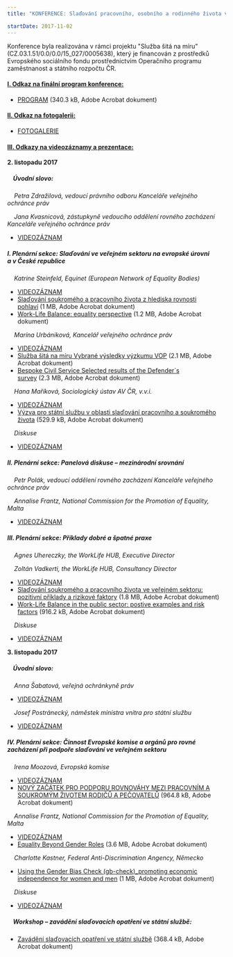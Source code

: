 ```yaml
---
title: "KONFERENCE: Slaďování pracovního, osobního a rodinného života ve státní službě"

startDate: 2017-11-02
---
```


Konference byla realizována v rámci projektu &quot;Služba šitá na míru&quot; (CZ.03.1.51/0.0/0.0/15_027/0005638), který je financován z prostředků Evropského sociálního fondu prostřednictvím Operačního programu zaměstnanost a státního rozpočtu ČR.<p class="align-blok"></p><h4 class="align-blok oranzova"><u>I. Odkaz na finální program konference:</u></h4>

<p class="align-blok oranzova"></p><ul><li><div class="align-blok"><a href="https://www.ochrance.cz/uploads-import/projekt_ESF/00_2017_SEMINARE/ARCHIV_2017/ORZ_konference_OPZ/KONFERENCE_Sladovani_pracovniho__osobniho_a_rodinneho_zivota_ve_statni_sluzbe.pdf" target="_blank">PROGRAM</a> (340.3 kB, Adobe Acrobat dokument)</div></li></ul><h4 class="align-blok oranzova"><u>II. Odkaz na fotogalerii:</u></h4>
<p class="align-blok oranzova"></p><ul><li><div class="align-blok"><a href="https://photos.google.com/share/AF1QipN9saDdQH5DoRShLjErbHL3grs7BN04FzGzH-I8jQzRLe8-m7KVGpMpzXeRVajw4g?key=bHZJMTlPWThZUzZsX2JvTHBNaVZaTGEwdFVYUlJR" target="_blank">FOTOGALERIE</a></div></li></ul><h4 class="align-blok oranzova"><u>III. Odkazy na videozáznamy a prezentace:</u></h4>
<p class="align-blok oranzova"></p>
<p class="align-blok oranzova"></p>
<p class="align-center"><strong>2. listopadu 2017</strong></p><h5 class="align-blok oranzova">    Úvodní slovo:</h5>
<p class="align-blok oranzova"></p>
<p>    <em>Petra Zdražilová, vedoucí právního odboru Kanceláře veřejného ochránce práv</em></p>
<p><em>    Jana Kvasnicová, zástupkyně vedoucího oddělení rovného zacházení Kanceláře veřejného ochránce práv</em></p><ul><li><a href="http://ochrance.livebox.cz/VoD/20180109-133331-part1-aantmm.html">VIDEOZÁZNAM</a></li></ul><p></p><h5>I. Plenární sekce: Slaďování ve veřejném sektoru na evropské úrovni a v České republice                  </h5>
<p class="align-blok"></p>
<p class="align-blok">    <em>Katrine Steinfeld, Equinet (European Network of Equality Bodies)</em></p><ul><li><div class="align-blok"><a href="http://ochrance.livebox.cz/VoD/20180109-134104-part2-dhhmlr.html">VIDEOZÁZNAM</a></div></li><li><div><a href="https://www.ochrance.cz/uploads-import/projekt_ESF/00_2017_SEMINARE/ARCHIV_2017/ORZ_konference_OPZ/11_02/1_Sladovani_soukromeho_a_pracovniho_zivota_z_hlediska_rovnosti_pohlavi.pdf" target="_blank">Slaďování soukromého a pracovního života z hlediska rovnosti pohlaví</a> (1 MB, Adobe Acrobat dokument)</div></li><li><div class="align-blok"><a href="https://www.ochrance.cz/uploads-import/projekt_ESF/00_2017_SEMINARE/ARCHIV_2017/ORZ_konference_OPZ/11_02/1_Work-Life_Balance.pdf" target="_blank">Work-Life Balance: equality perspective</a> (1.2 MB, Adobe Acrobat dokument)</div></li></ul>
<p class="align-blok"></p>
<p class="align-blok"></p>
<p class="align-blok">    <em>Marína Urbániková, Kancelář veřejného ochránce práv</em></p><ul><li><div class="align-blok"><a href="http://ochrance.livebox.cz/VoD/20180109-140435-part3-nulstj.html">VIDEOZÁZNAM</a></div></li><li><div class="align-blok"><a href="https://www.ochrance.cz/uploads-import/projekt_ESF/00_2017_SEMINARE/ARCHIV_2017/ORZ_konference_OPZ/11_02/2_Sluzba_sita_na_miru_Vybrane_vysledky_vyzkumu_VOP.pdf" target="_blank">Služba šitá na míru Vybrané výsledky výzkumu VOP</a> (2.1 MB, Adobe Acrobat dokument)</div></li><li><div class="align-blok"><a href="https://www.ochrance.cz/uploads-import/projekt_ESF/00_2017_SEMINARE/ARCHIV_2017/ORZ_konference_OPZ/11_02/2_EN_Bespoke_Civil_Service_MUR.pdf" target="_blank">Bespoke Civil Service Selected results of the Defender´s survey</a> (2.3 MB, Adobe Acrobat dokument)</div></li></ul>
<p class="align-blok"></p>
<p class="align-blok"></p>
<p class="align-blok">    <em>Hana Maříková, Sociologický ústav AV ČR, v.v.i.</em></p><ul><li><div class="align-blok"><a href="http://ochrance.livebox.cz/VoD/20180109-141823-part4-cnvaxm.html">VIDEOZÁZNAM</a></div></li><li><div class="align-blok"><a href="https://www.ochrance.cz/uploads-import/projekt_ESF/00_2017_SEMINARE/ARCHIV_2017/ORZ_konference_OPZ/11_02/3_Vyzvy_pro_statni_sluzbu_v_oblasti_sladovani_pracovniho_a_soukromeho_zivota.pdf" target="_blank">Výzva pro státní službu v oblasti slaďování pracovního a soukromého života</a> (529.9 kB, Adobe Acrobat dokument)</div></li></ul>
<p class="align-blok"></p>
<p class="align-blok"></p>
<p class="align-blok">    <em>Diskuse</em></p><ul><li><div class="align-blok"><a href="http://ochrance.livebox.cz/VoD/20180109-154017-part5-ymcnpb.html">VIDEOZÁZNAM</a></div></li></ul>
<p class="align-blok"></p>
<p class="align-blok"></p><h5 class="align-blok">II. Plenární sekce: Panelová diskuse – mezinárodní srovnání</h5>
<p class="align-blok"></p>
<p>    <em>Petr Polák, vedoucí oddělení rovného zacházení Kanceláře veřejného ochránce práv</em></p>
<p><em>    Annalise Frantz, National Commission for the Promotion of Equality, Malta</em></p><ul><li><div class="align-blok"><a href="http://ochrance.livebox.cz/VoD/20180109-154355-part6-unsvrq.html">VIDEOZÁZNAM</a></div></li></ul>
<p class="align-blok"></p>
<p class="align-blok"></p><h5 class="align-blok">III. Plenární sekce: Příklady dobré a špatné praxe</h5>
<p class="align-blok"></p>
<p class="align-blok">    <em>Agnes Uhereczky, the WorkLife HUB, Executive Director</em></p>
<p class="align-blok"><em>    Zoltán Vadkerti, the WorkLife HUB, Consultancy Director</em></p><ul><li><div class="align-blok"><a href="http://ochrance.livebox.cz/VoD/20180109-154931-part7-gawvvh.html">VIDEOZÁZNAM</a></div></li><li><div><a href="https://www.ochrance.cz/uploads-import/projekt_ESF/00_2017_SEMINARE/ARCHIV_2017/ORZ_konference_OPZ/11_02/4_the_WorkLife_HUB_-_Brno_presentation_2017.pdf" target="_blank">Slaďování soukromého a pracovního života ve veřejném sektoru: pozitivní příklady a rizikové faktory</a> (1.8 MB, Adobe Acrobat dokument)</div></li><li><div><a href="https://www.ochrance.cz/uploads-import/projekt_ESF/00_2017_SEMINARE/ARCHIV_2017/ORZ_konference_OPZ/11_02/the_WorkLife_HUB_-_Brno_presentation_2017.pdf" target="_blank">Work-Life Balance in the public sector: postive examples and risk factors</a> (916.2 kB, Adobe Acrobat dokument)</div></li></ul>
<p class="align-blok"></p>
<p class="align-blok"></p>
<p class="align-blok">    <em>Diskuse</em></p><ul><li><div class="align-blok"><a href="http://ochrance.livebox.cz/VoD/20180109-155157-part8-kcgrlj.html">VIDEOZÁZNAM</a></div></li></ul>
<p class="align-blok"></p>
<p class="align-center"><strong>3. listopadu 2017</strong></p><h5 class="align-blok">    Úvodní slovo:</h5>
<p class="align-blok"></p>
<p class="align-blok">    <em>Anna Šabatová, veřejná ochránkyně práv</em></p><ul><li><div class="align-blok"><a href="http://ochrance.livebox.cz/VoD/20180109-162037-part1-kirhho.html">VIDEOZÁZNAM</a></div></li></ul>
<p class="align-blok">    <em>Josef Postránecký, náměstek ministra vnitra pro státní službu</em></p><ul><li><div class="align-blok"><a href="http://ochrance.livebox.cz/VoD/20180109-164208-part2-sdlmhd.html">VIDEOZÁZNAM</a></div></li></ul>
<p class="align-blok"></p>
<p class="align-blok"></p><h5 class="align-blok">IV. Plenární sekce: Činnost Evropské komise a orgánů pro rovné zacházení při podpoře slaďování ve veřejném sektoru</h5>
<p class="align-blok"></p>
<p class="align-blok">    <em>Irena Moozová, Evropská komise</em></p><ul><li><div class="align-blok"><a href="http://ochrance.livebox.cz/VoD/20180109-170136-part3-kiriqy.html">VIDEOZÁZNAM</a></div></li><li><div><a href="https://www.ochrance.cz/uploads-import/projekt_ESF/00_2017_SEMINARE/ARCHIV_2017/ORZ_konference_OPZ/11_03/1_NOVY_ZACATEK_PRO_PODPORU.pdf" target="_blank">NOVÝ ZAČÁTEK PRO PODPORU ROVNOVÁHY MEZI PRACOVNÍM A SOUKROMÝM ŽIVOTEM RODIČŮ A PEČOVATELŮ</a> (964.8 kB, Adobe Acrobat dokument)</div></li></ul><p></p>
<p></p>
<p class="align-blok">    <em>Annalise Frantz, National Commission for the Promotion of Equality, Malta</em></p><ul><li><div class="align-blok"><a href="http://ochrance.livebox.cz/VoD/20180109-170305-part4-axtzyv.html">VIDEOZÁZNAM</a></div></li><li><div class="align-blok"><a href="https://www.ochrance.cz/uploads-import/projekt_ESF/00_2017_SEMINARE/ARCHIV_2017/ORZ_konference_OPZ/11_03/Equality_Beyond_Gender_Roles.pdf" target="_blank">Equality Beyond Gender Roles</a> (3.6 MB, Adobe Acrobat dokument)</div></li></ul>
<p class="align-blok"></p>
<p class="align-blok"></p>
<p class="align-blok">    <em>Charlotte Kastner, Federal Anti-Discrimination Angency, Německo</em></p><ul><li><div><a href="https://www.ochrance.cz/uploads-import/projekt_ESF/00_2017_SEMINARE/ARCHIV_2017/ORZ_konference_OPZ/11_03/FADA.pdf" target="_blank">Using the Gender Bias Check (gb-check)_promoting economic independence for women and men</a> (1 MB, Adobe Acrobat dokument)</div></li></ul><p></p>
<p></p>
<p>    <em>Diskuse</em></p><ul><li><a href="http://ochrance.livebox.cz/VoD/20180109-170535-part5-mfaxwz.html">VIDEOZÁZNAM</a></li></ul><p></p>
<p></p><h5 class="align-blok">    Workshop – zavádění slaďovacích opatření ve státní službě:</h5>
<p class="align-blok"></p><ul><li><div class="align-blok"><a href="https://www.ochrance.cz/uploads-import/projekt_ESF/00_2017_SEMINARE/ARCHIV_2017/ORZ_konference_OPZ/11_03/2_Workshop_Zavadeni_sladovacich_opatreni_ve_statni_sluzbe.pdf" target="_blank">Zavádění slaďovacích opatření ve státní službě</a> (368.4 kB, Adobe Acrobat dokument)</div></li></ul>
